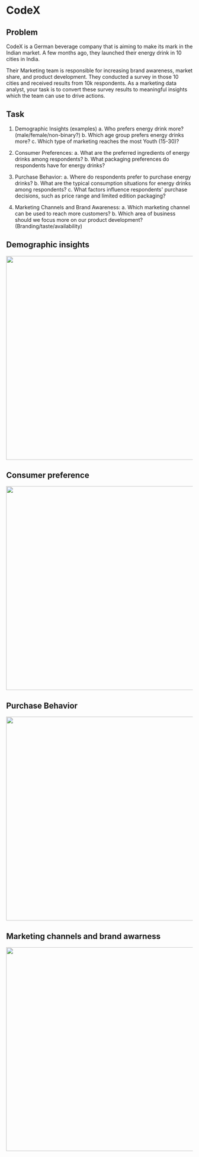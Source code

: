 # CodeX

## Problem
CodeX is a German beverage company that is aiming to make its mark in the Indian market. A few months ago, they launched their energy drink in 10 cities in India.

Their Marketing team is responsible for increasing brand awareness, market share, and product development. They conducted a survey in those 10 cities and received results from 10k respondents. As a marketing data analyst, your task is to convert these survey results to meaningful insights which the team can use to drive actions.

## Task
1. Demographic Insights (examples)
  a. Who prefers energy drink more? (male/female/non-binary?)
  b. Which age group prefers energy drinks more?
  c. Which type of marketing reaches the most Youth (15-30)?

2. Consumer Preferences:
  a. What are the preferred ingredients of energy drinks among respondents?
  b. What packaging preferences do respondents have for energy drinks?

3. Purchase Behavior:
  a. Where do respondents prefer to purchase energy drinks?
  b. What are the typical consumption situations for energy drinks among
  respondents?
  c. What factors influence respondents' purchase decisions, such as price range and
  limited edition packaging?

4. Marketing Channels and Brand Awareness:
  a. Which marketing channel can be used to reach more customers?
  b. Which area of business should we focus more on our product development?
  (Branding/taste/availability)

## Demographic insights
<img src="https://github.com/lebertbill/CodeX-PowerBI/blob/main/images/codex1.JPG" width="550" class="center">

## Consumer preference
<img src="https://github.com/lebertbill/CodeX-PowerBI/blob/main/images/codex2.JPG" width="550" class="center">

## Purchase Behavior
<img src="https://github.com/lebertbill/CodeX-PowerBI/blob/main/images/codex3.JPG" width="550" class="center">

## Marketing channels and brand awarness
<img src="https://github.com/lebertbill/CodeX-PowerBI/blob/main/images/codex4.JPG" width="550" class="center">


